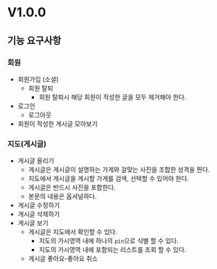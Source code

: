# V1.0.0

## 기능 요구사항

### 회원

- 회원가입 (소셜)
    - 회원 탈퇴
        - 회원 탈퇴시 해당 회원이 작성한 글을 모두 제거해야 한다.
- 로그인
    - 로그아웃
- 회원이 작성한 게시글 모아보기

### 지도(게시글)

- 게시글 올리기
    - 게시글은 게시글이 설명하는 가게와 걸맞는 사진을 조합한 성격을 띈다.
    - 지도에서 게시글을 게시할 가게를 검색, 선택할 수 있어야 한다.
    - 게시글은 반드시 사진을 포함한다.
    - 본문의 내용은 옵셔널하다.
- 게시글 수정하기
- 게시글 삭제하기
- 게시글 보기
    - 게시글은 지도에서 확인할 수 있다.
        - 지도의 가시영역 내에 하나의 `pin`으로 식별 할 수 있다.
        - 지도의 가시영역 내에 포함되는 리스트를 조회 할 수 있다.
    - 게시글 좋아요-좋아요 취소
